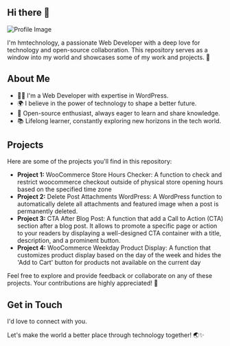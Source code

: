 ## Hi there 👋

![Profile Image](https://avatars.githubusercontent.com/u/12564824?s=48&v=4)

I'm hmtechnology, a passionate Web Developer with a deep love for technology and open-source collaboration. This repository serves as a window into my world and showcases some of my work and projects. 🚀

## About Me

- 👩‍💻 I'm a Web Developer with expertise in WordPress.
- 🌍 I believe in the power of technology to shape a better future.
- 🌟 Open-source enthusiast, always eager to learn and share knowledge.
- 📚 Lifelong learner, constantly exploring new horizons in the tech world.

## Projects

Here are some of the projects you'll find in this repository:

- **Project 1:** WooCommerce Store Hours Checker: A function to check and restrict woocommerce checkout outside of physical store opening hours based on the specified time zone 
- **Project 2:** Delete Post Attachments WordPress: A WordPress function to automatically delete all attachments and featured image when a post is permanently deleted.
- **Project 3:** CTA After Blog Post: A function that add a Call to Action (CTA) section after a blog post. It allows to promote a specific page or action to your readers by displaying a well-designed CTA container with a title, description, and a prominent button. 
- **Project 4:** WooCommerce Weekday Product Display: A function that customizes product display based on the day of the week and hides the 'Add to Cart' button for products not available on the current day 

Feel free to explore and provide feedback or collaborate on any of these projects. Your contributions are highly appreciated! 🙌

## Get in Touch

I'd love to connect with you. 

Let's make the world a better place through technology together! 🌏✨
